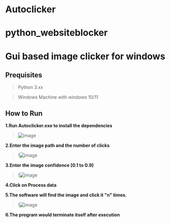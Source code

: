 # Autoclicker
# python_websiteblocker
# Gui based image clicker for windows
## Prequisites
>Python 3.xx

>Windows Machine with windows 10/11

## How to Run

**1.Run Autoclicker.exe to install the dependencies**
>![image](https://user-images.githubusercontent.com/98751980/223039470-7aca1a32-20dd-4968-b721-463dd11ccced.png)

**2.Enter the image path and the number of clicks**

>!![image](https://user-images.githubusercontent.com/98751980/223041567-d818f4a0-8860-4a74-96b2-6d1f85c9aefd.png)

**3.Enter the image confidence [0.1 to 0.9]**

>!![image](https://user-images.githubusercontent.com/98751980/223042053-6098ca6b-9c95-477c-86d9-cf12f5334ad7.png)

**4.Click on Process data**

**5.The software will find the image and click it "n" times.**

>!![image](https://user-images.githubusercontent.com/98751980/223043101-ea1f054f-aafc-4697-b562-de92cfa3b591.png)

**6.The program would terminate itself after execution**






